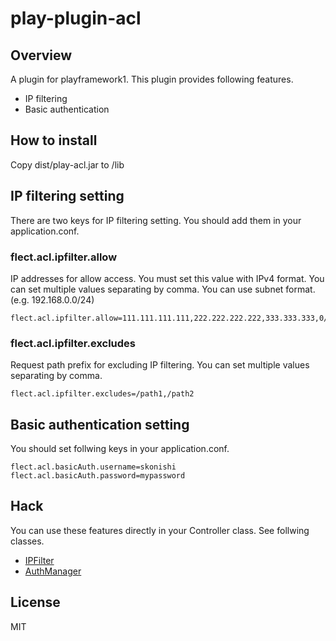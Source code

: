 # play-plugin-acl

## Overview
A plugin for playframework1.
This plugin provides following features.

- IP filtering
- Basic authentication

## How to install
Copy dist/play-acl.jar to <your app>/lib

## IP filtering setting
There are two keys for IP filtering setting.
You should add them in your application.conf.

### flect.acl.ipfilter.allow
IP addresses for allow access.
You must set this value with IPv4 format.
You can set multiple values separating by comma.
You can use subnet format.(e.g. 192.168.0.0/24)

    flect.acl.ipfilter.allow=111.111.111.111,222.222.222.222,333.333.333,0/24

### flect.acl.ipfilter.excludes
Request path prefix for excluding IP filtering.
You can set multiple values separating by comma.

    flect.acl.ipfilter.excludes=/path1,/path2

## Basic authentication setting
You should set follwing keys in your application.conf.

    flect.acl.basicAuth.username=skonishi
    flect.acl.basicAuth.password=mypassword

## Hack
You can use these features directly in your Controller class.
See follwing classes.

- [IPFilter](https://github.com/shunjikonishi/play-plugin-acl/blob/master/src/play/modules/flect/IPFilter.java)
- [AuthManager](https://github.com/shunjikonishi/play-plugin-acl/blob/master/src/play/modules/flect/AuthManager.java)

## License
MIT

